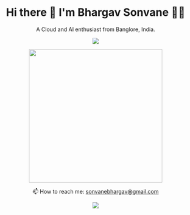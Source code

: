 
<!--
**bhargavsonvane/bhargavsonvane** is a ✨ _special_ ✨ repository because its `README.md` (this file) appears on your GitHub profile.

Here are some ideas to get you started:

- 🔭 I’m currently working on ...
- 🌱 I’m currently learning ...
- 👯 I’m looking to collaborate on ...
- 🤔 I’m looking for help with ...
- 💬 Ask me about ...
- 📫 How to reach me: ...
- 😄 Pronouns: ...
- ⚡ Fun fact: ...
-->
<h1 align='center'>
  Hi there 👋 I'm Bhargav Sonvane 👨‍💻
</h1>

<p align='center'>
  A Cloud and AI enthusiast from Banglore, India.
</p>

<p align='center'>

  <a href="https://www.linkedin.com/in/bhargavsonvane/" target="_blank">
    <img src="https://img.shields.io/badge/linkedin-%230077B5.svg?&style=for-the-badge&logo=linkedin&logoColor=white" />
  </a>
 
</p>
<p align='center'>
  <a href="#"><img src="https://github-readme-stats.vercel.app/api?username=bhargavsonvane&show_icons=true&count_private=true&theme=dark" width="350"></a>
</p>

<p align='center'>
  📫 How to reach me: <a href='mailto:sonvanebhargav@gmail.com'>sonvanebhargav@gmail.com</a>
</p>
<p align='center'>
  <a href="#"><img src="https://badges.pufler.dev/visits/bhargavsonvane/bhargavsonvane"></a>
</p>
